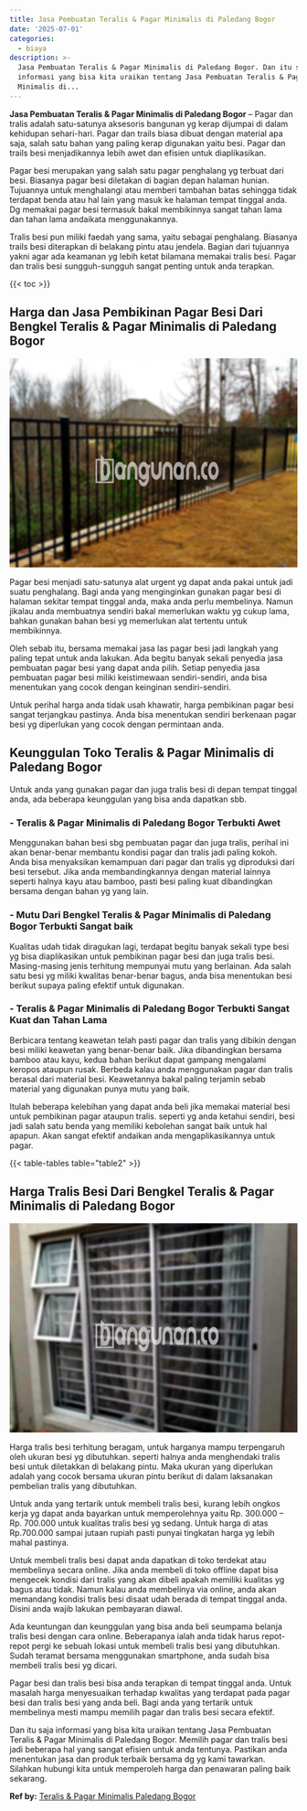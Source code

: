 ```yaml
---
title: Jasa Pembuatan Teralis & Pagar Minimalis di Paledang Bogor
date: '2025-07-01'
categories:
  - biaya
description: >-
  Jasa Pembuatan Teralis & Pagar Minimalis di Paledang Bogor. Dan itu saja
  informasi yang bisa kita uraikan tentang Jasa Pembuatan Teralis & Pagar
  Minimalis di...
---
```


**Jasa Pembuatan Teralis & Pagar Minimalis di Paledang Bogor** – Pagar dan tralis adalah satu-satunya aksesoris bangunan yg kerap dijumpai di dalam kehidupan sehari-hari. Pagar dan trails biasa dibuat dengan material apa saja, salah satu bahan yang paling kerap digunakan yaitu besi. Pagar dan trails besi menjadikannya lebih awet dan efisien untuk diaplikasikan.

Pagar besi merupakan yang salah satu pagar penghalang yg terbuat dari besi. Biasanya pagar besi diletakan di bagian depan halaman hunian. Tujuannya untuk menghalangi atau memberi tambahan batas sehingga tidak terdapat benda atau hal lain yang masuk ke halaman tempat tinggal anda. Dg memakai pagar besi termasuk bakal membikinnya sangat tahan lama dan tahan lama andaikata menggunakannya.

Tralis besi pun miliki faedah yang sama, yaitu sebagai penghalang. Biasanya trails besi diterapkan di belakang pintu atau jendela. Bagian dari tujuannya yakni agar ada keamanan yg lebih ketat bilamana memakai tralis besi. Pagar dan tralis besi sungguh-sungguh sangat penting untuk anda terapkan.

{{< toc >}}

## Harga dan Jasa Pembikinan Pagar Besi Dari Bengkel Teralis & Pagar Minimalis di Paledang Bogor

![Jasa Pembuatan Teralis & Pagar Minimalis di Paledang Bogor](/images/pagar-minimalis-murah-20.png)

Pagar besi menjadi satu-satunya alat urgent yg dapat anda pakai untuk jadi suatu penghalang. Bagi anda yang menginginkan gunakan pagar besi di halaman sekitar tempat tinggal anda, maka anda perlu membelinya. Namun jikalau anda membuatnya sendiri bakal memerlukan waktu yg cukup lama, bahkan gunakan bahan besi yg memerlukan alat tertentu untuk membikinnya.

Oleh sebab itu, bersama memakai jasa las pagar besi jadi langkah yang paling tepat untuk anda lakukan. Ada begitu banyak sekali penyedia jasa pembuatan pagar besi yang dapat anda pilih. Setiap penyedia jasa pembuatan pagar besi miliki keistimewaan sendiri-sendiri, anda bisa menentukan yang cocok dengan keinginan sendiri-sendiri.

Untuk perihal harga anda tidak usah khawatir, harga pembikinan pagar besi sangat terjangkau pastinya. Anda bisa menentukan sendiri berkenaan pagar besi yg diperlukan yang cocok dengan permintaan anda.

## Keunggulan Toko Teralis & Pagar Minimalis di Paledang Bogor

Untuk anda yang gunakan pagar dan juga tralis besi di depan tempat tinggal anda, ada beberapa keunggulan yang bisa anda dapatkan sbb.

### \- Teralis & Pagar Minimalis di Paledang Bogor Terbukti Awet

Menggunakan bahan besi sbg pembuatan pagar dan juga tralis, perihal ini akan benar-benar membantu kondisi pagar dan tralis jadi paling kokoh. Anda bisa menyaksikan kemampuan dari pagar dan tralis yg diproduksi dari besi tersebut. Jika anda membandingkannya dengan material lainnya seperti halnya kayu atau bamboo, pasti besi paling kuat dibandingkan bersama dengan bahan yg yang lain.

### \- Mutu Dari Bengkel Teralis & Pagar Minimalis di Paledang Bogor Terbukti Sangat baik

Kualitas udah tidak diragukan lagi, terdapat begitu banyak sekali type besi yg bisa diaplikasikan untuk pembikinan pagar besi dan juga tralis besi. Masing-masing jenis terhitung mempunyai mutu yang berlainan. Ada salah satu besi yg miliki kwalitas benar-benar bagus, anda bisa menentukan besi berikut supaya paling efektif untuk digunakan.

### \- Teralis & Pagar Minimalis di Paledang Bogor Terbukti Sangat Kuat dan Tahan Lama

Berbicara tentang keawetan telah pasti pagar dan tralis yang dibikin dengan besi miliki keawetan yang benar-benar baik. Jika dibandingkan bersama bamboo atau kayu, kedua bahan berikut dapat gampang mengalami keropos ataupun rusak. Berbeda kalau anda menggunakan pagar dan tralis berasal dari material besi. Keawetannya bakal paling terjamin sebab material yang digunakan punya mutu yang baik.

Itulah beberapa kelebihan yang dapat anda beli jika memakai material besi untuk pembikinan pagar ataupun tralis. seperti yg anda ketahui sendiri, besi jadi salah satu benda yang memiliki kebolehan sangat baik untuk hal apapun. Akan sangat efektif andaikan anda mengaplikasikannya untuk pagar.

{{< table-tables table="table2" >}}

## Harga Tralis Besi Dari Bengkel Teralis & Pagar Minimalis di Paledang Bogor

![Jasa Pembuatan Teralis & Pagar Minimalis di Paledang Bogor](/images/teralis-minimalis-murah-22.png)

Harga tralis besi terhitung beragam, untuk harganya mampu terpengaruh oleh ukuran besi yg dibutuhkan. seperti halnya anda menghendaki tralis besi untuk diletakkan di belakang pintu. Maka ukuran yang diperlukan adalah yang cocok bersama ukuran pintu berikut di dalam laksanakan pembelian tralis yang dibutuhkan.

Untuk anda yang tertarik untuk membeli tralis besi, kurang lebih ongkos kerja yg dapat anda bayarkan untuk memperolehnya yaitu Rp. 300.000 – Rp. 700.000 untuk kualitas tralis besi yg sedang. Untuk harga di atas Rp.700.000 sampai jutaan rupiah pasti punyai tingkatan harga yg lebih mahal pastinya.

Untuk membeli tralis besi dapat anda dapatkan di toko terdekat atau membelinya secara online. Jika anda membeli di toko offline dapat bisa mengecek kondisi dari tralis yang akan dibeli apakah memiliki kualitas yg bagus atau tidak. Namun kalau anda membelinya via online, anda akan memandang kondisi tralis besi disaat udah berada di tempat tinggal anda. Disini anda wajib lakukan pembayaran diawal.

Ada keuntungan dan keunggulan yang bisa anda beli seumpama belanja tralis besi dengan cara online. Beberapanya ialah anda tidak harus repot-repot pergi ke sebuah lokasi untuk membeli tralis besi yang dibutuhkan. Sudah teramat bersama menggunakan smartphone, anda sudah bisa membeli tralis besi yg dicari.

Pagar besi dan tralis besi bisa anda terapkan di tempat tinggal anda. Untuk masalah harga menyesuaikan terhadap kwalitas yang terdapat pada pagar besi dan tralis besi yang anda beli. Bagi anda yang tertarik untuk membelinya mesti mampu memilih pagar dan tralis besi secara efektif.

Dan itu saja informasi yang bisa kita uraikan tentang Jasa Pembuatan Teralis & Pagar Minimalis di Paledang Bogor. Memilih pagar dan tralis besi jadi beberapa hal yang sangat efisien untuk anda tentunya. Pastikan anda menentukan jasa dan produk terbaik bersama dg yg kami tawarkan. Silahkan hubungi kita untuk memperoleh harga dan penawaran paling baik sekarang.

**Ref by:** [Teralis & Pagar Minimalis Paledang Bogor](https://id.wikipedia.org/wiki/Teralis)
